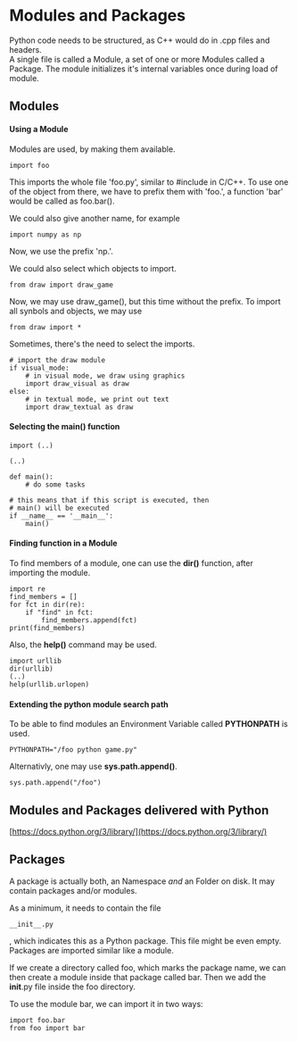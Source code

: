 # Modules and Packages

Python code needs to be structured, as C++ would do in .cpp files and headers.  
A single file is called a Module, a set of one or more Modules called a Package. The module initializes it's internal variables once during load of module.

## Modules
#### Using a Module

Modules are used, by making them available.
```
import foo
```
This imports the whole file 'foo.py', similar to #include in C/C++. To use one of the object from there, we have to prefix them with 'foo.', a function 'bar' would be called as foo.bar().

We could also give another name, for example
```
import numpy as np
```
Now, we use the prefix 'np.'.

We could also select which objects to import.
```
from draw import draw_game
```
Now, we may use draw_game(), but this time without the prefix. To import all synbols and objects, we may use
```
from draw import *
```

Sometimes, there's the need to select the imports.
```
# import the draw module
if visual_mode:
    # in visual mode, we draw using graphics
    import draw_visual as draw
else:
    # in textual mode, we print out text
    import draw_textual as draw
```

#### Selecting the main() function
```
import (..)

(..)

def main():                                        
    # do some tasks                         
                                                            
# this means that if this script is executed, then 
# main() will be executed                          
if __name__ == '__main__':                         
    main()
```

#### Finding function in a Module
To find members of a module, one can use the **dir()** function, after importing the module.

```
import re
find_members = []
for fct in dir(re):
    if "find" in fct:
        find_members.append(fct)
print(find_members)
```

Also, the **help()** command may be used.
```
import urllib
dir(urllib)
(..)
help(urllib.urlopen)
```

#### Extending the python module search path
To be able to find modules an Environment Variable called **PYTHONPATH** is used.
```
PYTHONPATH="/foo python game.py"
```

Alternativly, one may use **sys.path.append()**.
```
sys.path.append("/foo")
```

## Modules and Packages delivered with Python
[https://docs.python.org/3/library/](https://docs.python.org/3/library/)

## Packages

A package is actually both, an Namespace *and* an Folder on disk. It may contain packages and/or modules.

As a minimum, it needs to contain the file
```
__init__.py
```
, which indicates this as a Python package. This file might be even empty.
Packages are imported similar like a module.

If we create a directory called foo, which marks the package name,
we can then create a module inside that package called bar.
Then we add the __init__.py file inside the foo directory.

To use the module bar, we can import it in two ways:
```
import foo.bar
from foo import bar
```
